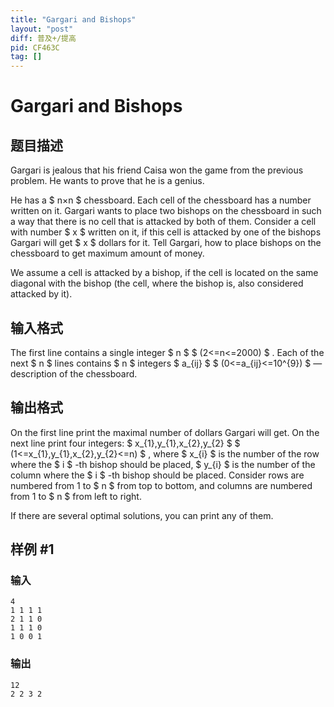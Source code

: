 ```yaml
---
title: "Gargari and Bishops"
layout: "post"
diff: 普及+/提高
pid: CF463C
tag: []
---
```


# Gargari and Bishops

## 题目描述

Gargari is jealous that his friend Caisa won the game from the previous problem. He wants to prove that he is a genius.

He has a $ n×n $ chessboard. Each cell of the chessboard has a number written on it. Gargari wants to place two bishops on the chessboard in such a way that there is no cell that is attacked by both of them. Consider a cell with number $ x $ written on it, if this cell is attacked by one of the bishops Gargari will get $ x $ dollars for it. Tell Gargari, how to place bishops on the chessboard to get maximum amount of money.

We assume a cell is attacked by a bishop, if the cell is located on the same diagonal with the bishop (the cell, where the bishop is, also considered attacked by it).

## 输入格式

The first line contains a single integer $ n $ $ (2<=n<=2000) $ . Each of the next $ n $ lines contains $ n $ integers $ a_{ij} $ $ (0<=a_{ij}<=10^{9}) $ — description of the chessboard.

## 输出格式

On the first line print the maximal number of dollars Gargari will get. On the next line print four integers: $ x_{1},y_{1},x_{2},y_{2} $ $ (1<=x_{1},y_{1},x_{2},y_{2}<=n) $ , where $ x_{i} $ is the number of the row where the $ i $ -th bishop should be placed, $ y_{i} $ is the number of the column where the $ i $ -th bishop should be placed. Consider rows are numbered from 1 to $ n $ from top to bottom, and columns are numbered from 1 to $ n $ from left to right.

If there are several optimal solutions, you can print any of them.

## 样例 #1

### 输入

```
4
1 1 1 1
2 1 1 0
1 1 1 0
1 0 0 1

```

### 输出

```
12
2 2 3 2

```

